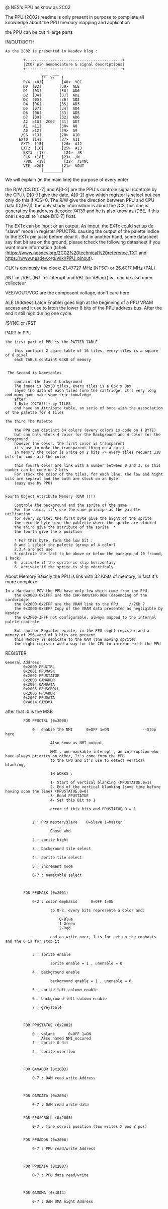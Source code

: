 @ NES's PPU as know as 2C02

The PPU (2C02) readme is only present in purpose to compilate all knowledge about the PPU memory mapping and application 

the PPU can be cut 4 large parts 


IN/OUT/BOTH

    As the 2C02 is presented in Nesdev blog : 
                
            +-------------------------------------------+
            |2C02 pin nomenclature & signal descriptions|
            +-------------------------------------------+
                    ___  ___
                    |*  \/   |
            R/W  >01]        [40<  VCC
            D0  [02]        [39>  ALE
            D1  [03]        [38]  AD0
            D2  [04]        [37]  AD1
            D3  [05]        [36]  AD2
            D4  [06]        [35]  AD3
            D5  [07]        [34]  AD4
            D6  [08]        [33]  AD5
            D7  [09]        [32]  AD6
            A2  >10]  2C02  [31]  AD7
            A1  >11]        [30>  A8
            A0  >12]        [29>  A9
           /CS  >13]        [28>  A10
          EXT0  [14]        [27>  A11
           EXT1  [15]        [26>  A12
           EXT2  [16]        [25>  A13
            EXT3  [17]        [24>  /R
            CLK  >18]        [23>  /W
            /VBL  <19]        [22<  /SYNC
            VEE  >20]        [21>  VOUT
                    |________|


We will explain (in the main line) the purpose of every enter

the R/W /CS D[0-7] and A[0-2] are the PPU's controle signal (controle by the CPU), D[0-7] give the date, A[0-2] give which register is select but can only do this if /CS=0. The R/W give the direction between PPU and CPU data (D[0-7]). the only shady information is about the /CS, this one is generat by the address decoder 74139 and he is also know as /DBE, if this one is equal to 1 case D[0-7] float. 

The EXTx can be input or an output. As imput, the EXTx could set up de "slave" mode in register PPUCTRL causing the output of the palette indice to the EXTx pin juste before clear it . But in another hand, some datasheet say that bit are on the ground, please tcheck the following datasheet if you want more information (tchek :https://www.nesdev.org/2C02%20technical%20reference.TXT and https://www.nesdev.org/wiki/PPU_pinout). 

CLK is obviously the clock:  21.47727 MHz (NTSC) or 26.6017 MHz (PAL) 

/INT or /VBL (INT for interupt and VBL for VBlank) is , can be also open collecteur

VEE/VOUT/VCC are the composent voltage, don't care here

ALE (Address Latch Enable) goes high at the beginning of a PPU VRAM access and it use to latch the lower 8 bits of the PPU address bus. After the end it still high during one cycle. 


/SYNC or /RST 

PART in PPU 

    the first part of PPU is the PATTER TABLE 

        this containt 2 sqare table of 16 tiles, every tiles is a square of 8 pixel
        each TABLE containt 64KB of memory


     The Second is Nametables 

        containt the layout background 
        The image is 32x30 tiles, every tiles is a 8px x 8px 
        layed the data of each tiles form the cartridge, it's very long and many game make some tric knowledge
        after 
        1 Byte (OCTE!!!) by TILES 
        end have an Attribute table, an serie of byte with the association of the palette for 4 tiles 

    The Third The Palette 

        the PPU can distinct 64 colors (every colors is code on 1 BYTE)
        but can only stock 4 color for the Background and 4 color for the Foreground
        however the color, the first color is transparent
        it's use to make the transparent thing on a spirt
        In memory the color is write on 2 bits -> every tiles requert 128 bits for code all the color 

        This fourth color are link with a number between 0 and 3, so this number can be code on 2 bits 
        For stock the color of the tiles, for each line, the low and hight bits are separat and the both are stock on an Byte
        (easy use by PPU)


    Fourth Object Attribute Memory (OAM !!!)

        Controle the background and the sprite of the game 
        For the color, it's use the same principe as the palette utilisation 
        for every sprite: the first byte give the hight of the sprite 
        the seconde byte give the pablette where the sprite are stocked 
        the third give the attribute of the sprite  *
        the fourth give the x position
        
        * For this byte, form the low bit :
        0 and 1 select the palette (group of 4 color)
        2,3,4 are not use 
        5 controle the fact to be above or below the background (0 fround, 1 back)
        6  accivate if the sprite is slip horizontaly
        6  accivate if the sprite is slip vderticaly



About Memory
    Basicly the PPU is link with 32 Kbits of memory, in fact it's more complexe 

    In a Hardware POV the PPU have only few which come from the PPU.
        the 0x0000-0x1FFF are the CHR-RAM/CHR-ROM (depending of the cardbridge)
        the 0x2000-0x2FFF are the VRAM link to the PPU     //2Kb ?
        the 0x3000-0x3EFF Copy of the VRAM data presented as negligible by Nesdev 
        the 0x3F00-3FFF not configurable, always mapped to the internal palete controle 

        But another Register existe, in the PPU eight register and a memory of 256 word of 8 bits are present
        this Memory is dedicate to the OAM (the moving sprite)
        the eight register add a way for the CPU to interact with the PPU 




REGISTER 

    General Address: 
            0x2000 PPUCTRL 
            0x2001 PPUMASK
            0x2002 PPUSTATUE
            0x2003 OAMADDR 
            0x2004 OAMDATA
            0x2005 PPUSCROLL
            0x2006 PPUADDR 
            0x2007 PPUDATA
            0x4014 OAMDMA

   after that :0 is the MSB

            FOR PPUCTRL (0x2000)

                0 : enable the NMI      0=OFF 1=ON               --Stop here 

                        Also know as NMI_output 

                        NMI : non-maskable interupt , an interuption who have always priority on other, It's come form the PPU 
                        to the CPU and it's use to detect vertical blanking, 

                        IN WORKS : 

                        1- Start of vertical blanking (PPUSTATUE.0=1)
                        2- End of the vertical blanking (some time before having scan the line) (PPUSTATUE.0=0)
                        3- Read PPUSTATUE
                        4- Set this Bit to 1 

                        error if this bits and PPUSTATUE.0 = 1 


                1 : PPU master/slave    0=Slave 1=Master

                        Chose who 

                2 : sprite hight 

                3 : background tile select

                4 : sprite tile select 

                5 : increment mode

                6-7 : nametable select 



            FOR PPUMASK (0x2001)  

                0-2 : color emphasis      0=OFF 1=ON 

                        to 0-2, every bits represente a Color and: 

                            0-Blue 
                            1-Green 
                            2-Red

                        and as write over, 1 is for set up the emphasis and the 0 is for stop it


                3 : sprite enable 

                        sprite enable = 1 , unenable = 0

                4 : background enable 

                        background enable = 1 , unenable = 0

                5 : sprite left column enable 

                6 : background left column enable

                7 : greyscale



            FOR PPUSTATUE (0x2002)  

                0 : vblank      0=OFF 1=ON 
                    Also named NMI_occured
                1 : sprite 0 hit

                2 : sprite overflow



            FOR OAMADDR (0x2003)  

                0-7 : OAM read write Address



            FOR OAMDATA (0x2004)  

                0-7 : OAM read write data


            FOR PPUSCROLL (0x2005)  

                0-7 : fine scroll position (two writes X pos Y pos)


            FOR PPUADDR (0x2006)  

                0-7 : PPU read/write Address



            FOR PPUDATA (0x2007)  

                0-7 : PPU data read/write 



            FOR OAMDMA (0x4014)  

                0-7 : OAM DMA hight Address

